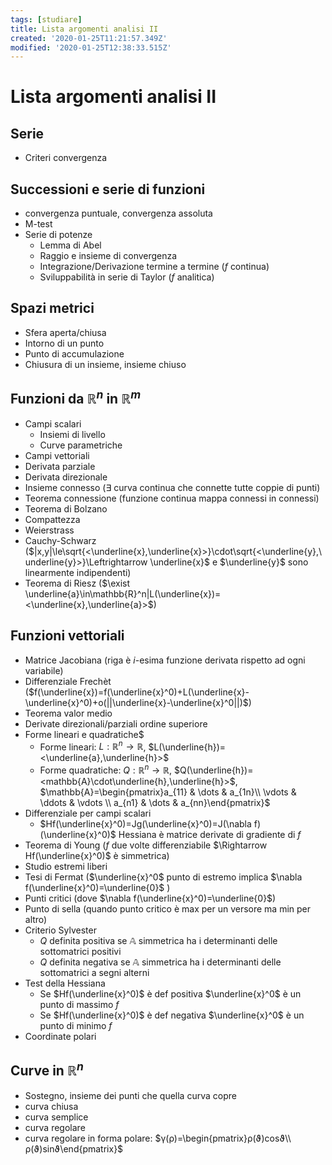 ```yaml
---
tags: [studiare]
title: Lista argomenti analisi II
created: '2020-01-25T11:21:57.349Z'
modified: '2020-01-25T12:38:33.515Z'
---
```


# Lista argomenti analisi II
## Serie
+ Criteri convergenza
## Successioni e serie di funzioni
+ convergenza puntuale, convergenza assoluta
+ M-test
+ Serie di potenze
  * Lemma di Abel
  * Raggio e insieme di convergenza 
  * Integrazione/Derivazione termine a termine ($f$ continua)
  * Sviluppabilità in serie di Taylor ($f$ analitica)
## Spazi metrici
+ Sfera aperta/chiusa
+ Intorno di un punto
+ Punto di accumulazione
+ Chiusura di un insieme, insieme chiuso
## Funzioni da $\mathbb{R}^n$ in $\mathbb{R}^m$
+ Campi scalari
  + Insiemi di livello
  + Curve parametriche
+ Campi vettoriali
+ Derivata parziale
+ Derivata direzionale
+ Insieme connesso ($\exists$ curva continua che connette tutte coppie di punti)
+ Teorema connessione (funzione continua mappa connessi in connessi)
+ Teorema di Bolzano
+ Compattezza
+ Weierstrass
+ Cauchy-Schwarz ($|x,y|\le\sqrt{<\underline{x},\underline{x}>}\cdot\sqrt{<\underline{y},\underline{y}>}\Leftrightarrow \underline{x}$ e $\underline{y}$ sono linearmente indipendenti)
+ Teorema di Riesz ($\exist \underline{a}\in\mathbb{R}^n|L(\underline{x})=<\underline{x},\underline{a}>$)
## Funzioni vettoriali
+ Matrice Jacobiana (riga è $i$-esima funzione derivata rispetto ad ogni variabile)
+ Differenziale Frechèt ($f(\underline{x})=f(\underline{x}^0)+L(\underline{x}-\underline{x}^0)+o(||\underline{x}-\underline{x}^0||)$)
+ Teorema valor medio
+ Derivate direzionali/parziali ordine superiore
+ Forme lineari e quadratiche$
  + Forme lineari: $L:\mathbb{R}^n\to\mathbb{R}$, $L(\underline{h})=<\underline{a},\underline{h}>$
  + Forme quadratiche: $Q:\mathbb{R}^n\to\mathbb{R}$, $Q(\underline{h})=<mathbb{A}\cdot\underline{h},\underline{h}>$,
  $\mathbb{A}=\begin{pmatrix}a_{11} & \dots & a_{1n}\\ \vdots & \ddots & \vdots \\ a_{n1} & \dots & a_{nn}\end{pmatrix}$
+ Differenziale per campi scalari
  + $Hf(\underline{x}^0)=Jg(\underline{x}^0)=J(\nabla f)(\underline{x}^0)$
  Hessiana è matrice derivate di gradiente di $f$
+ Teorema di Young ($f$ due volte differenziabile $\Rightarrow Hf(\underline{x}^0)$ è simmetrica)
+ Studio estremi liberi
+ Tesi di Fermat ($\underline{x}^0$ punto di estremo implica $\nabla f(\underline{x}^0)=\underline{0}$ )
+ Punti critici (dove $\nabla f(\underline{x}^0)=\underline{0}$)
+ Punto di sella (quando punto critico è max per un versore ma min per altro)
+ Criterio Sylvester
  + $Q$ definita positiva se $\mathbb{A}$ simmetrica ha i determinanti delle sottomatrici positivi
  + $Q$ definita negativa se $\mathbb{A}$ simmetrica ha i determinanti delle sottomatrici a segni alterni
+ Test della Hessiana
  + Se $Hf(\underline{x}^0)$ è def positiva $\underline{x}^0$ è un punto di massimo $f$
  + Se $Hf(\underline{x}^0)$ è def negativa $\underline{x}^0$ è un punto di minimo $f$
+ Coordinate polari
## Curve in $\mathbb{R}^n$
+ Sostegno, insieme dei punti che quella curva copre
+ curva chiusa
+ curva semplice
+ curva regolare
+ curva regolare in forma polare: $γ(ρ)=\begin{pmatrix}ρ(ϑ)cosϑ\\ ρ(ϑ)sinϑ\end{pmatrix}$

